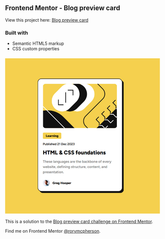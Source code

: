 ## Frontend Mentor - Blog preview card

View this project here: [Blog preview card](https://rorymcpherson.github.io/frontend-mentor/blog-preview-card/index.html)

### Built with

- Semantic HTML5 markup
- CSS custom properties

###

![](./images/screenshot.jpg)

This is a solution to the [Blog preview card challenge on Frontend Mentor](https://www.frontendmentor.io/challenges/blog-preview-card-ckPaj01IcS).

Find me on Frontend Mentor [@rorymcpherson](https://www.frontendmentor.io/profile/rorymcpherson).
